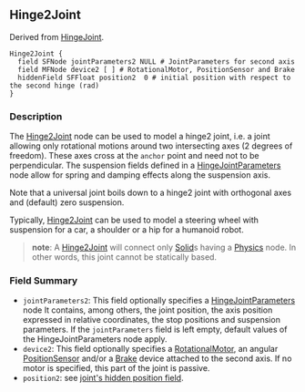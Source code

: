 ## Hinge2Joint

Derived from [HingeJoint](hingejoint.md#hingejoint).

```
Hinge2Joint {
  field SFNode jointParameters2 NULL # JointParameters for second axis
  field MFNode device2 [ ] # RotationalMotor, PositionSensor and Brake
  hiddenField SFFloat position2  0 # initial position with respect to the second hinge (rad)
}
```

### Description

The [Hinge2Joint](hinge2joint.md#hinge2joint) node can be used to model a hinge2
joint, i.e. a joint allowing only rotational motions around two intersecting
axes (2 degrees of freedom). These axes cross at the `anchor` point and need not
to be perpendicular. The suspension fields defined in a
[HingeJointParameters](hingejointparameters.md#hingejointparameters) node allow
for spring and damping effects along the suspension axis.

Note that a universal joint boils down to a hinge2 joint with orthogonal axes
and (default) zero suspension.

Typically, [Hinge2Joint](hinge2joint.md#hinge2joint) can be used to model a
steering wheel with suspension for a car, a shoulder or a hip for a humanoid
robot.

> **note**:
A [Hinge2Joint](hinge2joint.md#hinge2joint) will connect only
[Solid](solid.md#solid)s having a [Physics](physics.md#physics) node. In other
words, this joint cannot be statically based.

### Field Summary

- `jointParameters2`: This field optionally specifies a
[HingeJointParameters](hingejointparameters.md#hingejointparameters) node It
contains, among others, the joint position, the axis position expressed in
relative coordinates, the stop positions and suspension parameters. If the
`jointParameters` field is left empty, default values of the
HingeJointParameters node apply.
- `device2`: This field optionally specifies a
[RotationalMotor](rotationalmotor.md#rotationalmotor), an angular
[PositionSensor](positionsensor.md#positionsensor) and/or a
[Brake](brake.md#brake) device attached to the second axis. If no motor is
specified, this part of the joint is passive.
- `position2`: see [joint's hidden position
field](rotationalmotor.md#rotationalmotor).

